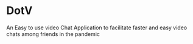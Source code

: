 # DotV
An Easy to use  video Chat Application to facilitate faster and easy video chats among friends in the pandemic
